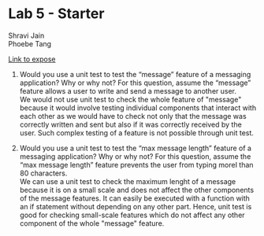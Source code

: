 # Lab 5 - Starter

Shravi Jain\
Phoebe Tang

[Link to expose](https://shjucsd.github.io/Lab5_Starter/expose.html)

1) Would you use a unit test to test the “message” feature of a messaging application? Why or why not? For this question, assume the “message” feature allows a user to write and send a message to another user. \
We would not use unit test to check the whole feature of "message" because it would involve testing individual components that interact with each other as we would have to check not only that the message was correctly written and sent but also if it was correctly received by the user. Such complex testing of a feature is not possible through unit test. 

2) Would you use a unit test to test the “max message length” feature of a messaging application? Why or why not? For this question, assume the “max message length” feature prevents the user from typing moreI than 80 characters.\
We can use a unit test to check the maximum lenght of a message because it is on a small scale and does not affect the other components of the message features. It can easily be executed with a function with an if statement without depending on any other part. Hence, unit test is good for checking small-scale features which do not affect any other component of the whole "message" feature.
